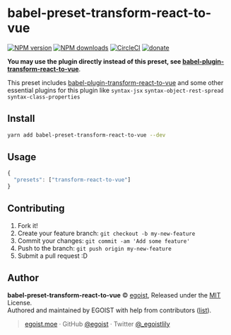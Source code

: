 # babel-preset-transform-react-to-vue

[![NPM version](https://img.shields.io/npm/v/babel-preset-transform-react-to-vue.svg?style=flat)](https://npmjs.com/package/babel-preset-transform-react-to-vue) [![NPM downloads](https://img.shields.io/npm/dm/babel-preset-transform-react-to-vue.svg?style=flat)](https://npmjs.com/package/babel-preset-transform-react-to-vue) [![CircleCI](https://circleci.com/gh/vueact/babel-preset-transform-react-to-vue/tree/master.svg?style=shield)](https://circleci.com/gh/vueact/babel-preset-transform-react-to-vue/tree/master)  [![donate](https://img.shields.io/badge/$-donate-ff69b4.svg?maxAge=2592000&style=flat)](https://github.com/egoist/donate)

**You may use the plugin directly instead of this preset, see [babel-plugin-transform-react-to-vue](https://github.com/vueact/babel-plugin-transform-react-to-vue)**.

This preset includes [babel-plugin-transform-react-to-vue](https://github.com/vueact/babel-plugin-transform-react-to-vue) and some other essential plugins for this plugin like `syntax-jsx` `syntax-object-rest-spread` `syntax-class-properties`

## Install

```bash
yarn add babel-preset-transform-react-to-vue --dev
```

## Usage

```js
{
  "presets": ["transform-react-to-vue"]
}
```

## Contributing

1. Fork it!
2. Create your feature branch: `git checkout -b my-new-feature`
3. Commit your changes: `git commit -am 'Add some feature'`
4. Push to the branch: `git push origin my-new-feature`
5. Submit a pull request :D


## Author

**babel-preset-transform-react-to-vue** © [egoist](https://github.com/egoist), Released under the [MIT](./LICENSE) License.<br>
Authored and maintained by EGOIST with help from contributors ([list](https://github.com/egoist/babel-preset-transform-react-to-vue/contributors)).

> [egoist.moe](https://egoist.moe) · GitHub [@egoist](https://github.com/egoist) · Twitter [@_egoistlily](https://twitter.com/_egoistlily)
